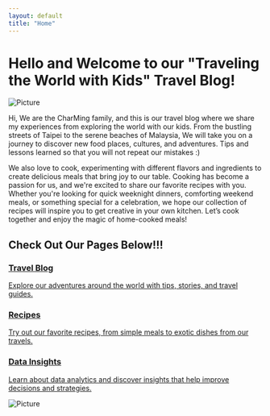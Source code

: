 ```yaml
---
layout: default
title: "Home"
---
```


# Hello and Welcome to our "Traveling the World with Kids" Travel Blog!

<div class="image-container">
  <img src="{{ 'assets/images/new-zealand1.JPG' | relative_url }}" alt="Picture">
</div>

Hi, We are the CharMing family, and this is our travel blog where we share my experiences from exploring the world with our kids. From the bustling streets of Taipei to the serene beaches of Malaysia, We will take you on a journey to discover new food places, cultures, and adventures. Tips and lessons learned so that you will not repeat our mistakes :)

We also love to cook, experimenting with different flavors and ingredients to create delicious meals that bring joy to our table. Cooking has become a passion for us, and we're excited to share our favorite recipes with you. Whether you're looking for quick weeknight dinners, comforting weekend meals, or something special for a celebration, we hope our collection of recipes will inspire you to get creative in your own kitchen. Let’s cook together and enjoy the magic of home-cooked meals!

<h2>Check Out Our Pages Below!!!</h2>

<div class="link-box">
  <a href="{{ site.baseurl }}/travel-blog">
    <div class="box-content">
      <h3>Travel Blog</h3>
      <p>Explore our adventures around the world with tips, stories, and travel guides.</p>
    </div>
  </a>
</div>

<div class="link-box">
  <a href="{{ site.baseurl }}/recipes">
    <div class="box-content">
      <h3>Recipes</h3>
      <p>Try out our favorite recipes, from simple meals to exotic dishes from our travels.</p>
    </div>
  </a>
</div>

<div class="link-box">
  <a href="{{ site.baseurl }}/data-insights">
    <div class="box-content">
      <h3>Data Insights</h3>
      <p>Learn about data analytics and discover insights that help improve decisions and strategies.</p>
    </div>
  </a>
</div>

<div class="image-container">
  <img src="{{ 'assets/images/hongkong2.JPG' | relative_url }}" alt="Picture">
</div>
